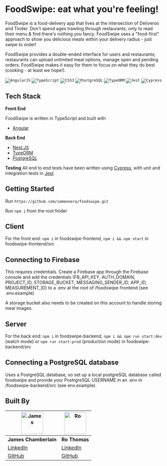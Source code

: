 # FoodSwipe: eat what you're feeling!

FoodSwipe is a food-delivery app that lives at the intersection of Deliveroo and Tinder. Don't spend ages trawling through restaurants, only to read their menu & find there's nothing you fancy. FoodSwipe uses a "food-first" approach to show you delicious meals within your delivery radius - just swipe to order! 

FoodSwipe provides a double-ended interface for users and restaurants; restaurants can upload unlimited meal options, manage open and pending orders. FoodSwipe makes it easy for them to focus on what they do best (cooking - at least we hope!). 

<code><img alt="AngularJS" src="https://img.shields.io/badge/-AngularJS-E23237?logo=typescript&logoColor=white&style=for-the-badge"></code>
<code><img alt="TypeScript" src="https://img.shields.io/badge/-TypeScript-3178C6?logo=typescript&logoColor=white&style=for-the-badge"></code>
<code><img alt="CSS3" src="https://img.shields.io/badge/-CSS3-1572B6?logo=css3&logoColor=white&style=for-the-badge"></code>
<code><img alt="PostgreSQL" src="https://img.shields.io/badge/-PostgreSQL-336791?logo=postgresql&logoColor=white&style=for-the-badge"></code>
<code><img alt="TypeORM" src="https://img.shields.io/badge/-TypeORM-E83524?logoColor=white&style=for-the-badge"></code>
<code><img alt="Jest" src="https://img.shields.io/badge/-Jest-C21325?logo=jest&logoColor=white&style=for-the-badge"></code>
<code><img alt="Cypress" src="https://img.shields.io/badge/-Cypress-17202C?logo=cypress&logoColor=white&style=for-the-badge"></code>



## Tech Stack

**Front End** 

FoodSwipe is written in TypeScript and built with 

* [Angular](https://http://angular.io/)

**Back End**
* [Nest.JS](https://nestjs.com/)
* [TypeORM](https://typeorm.io/#/)
* [PostgreSQL](https://www.postgresql.org/)


**Testing** 
All end to end tests have been written using [Cypress](https://www.cypress.io/), with unit and integration tests in [Jest](https://jestjs.io/). 

## Getting Started 

Run `https://github.com/someonera/foodswipe.git`

Run `npm i` from the root folder

## Client 
For the front end: `npm i` in foodswipe-frontend, `npm i && npm start` in foodswipe-frontend/src

## Connecting to Firebase

This requires credentials. Create a Firebase app through the Firebase console and add the credentials (FB_API_KEY, AUTH_DOMAIN, PROJECT_ID, STORAGE_BUCKET, MESSAGING_SENDER_ID, APP_ID, MEASUREMENT_ID) to a .env at the root of /foodswipe-frontend (see .env.example)

A storage bucket also needs to be created on this account to handle storing meal images.

## Server
For the back end:  `npm i` in foodswipe-backend, `npm i && npm run start:dev` (watch mode) or `npm run start:prod` (production mode) in foodswipe-backend/src


## Connecting a PostgreSQL database

Uses a PostgreSQL database, so set up a local postgreSQL database called foodswipe and provide your PostrgreSQL USERNAME in an .env in /foodswipe-backend/src (see env.example).



## Built By
| <img src="https://avatars.githubusercontent.com/u/74981447?v=4" width="70" alt="James"/> | <img src="https://avatars.githubusercontent.com/u/74319526?v=4" width="70" alt="Ro" />
--- | --- 
**James Chamberlain** | **Ro Thomas** 
[LinkedIn](https://www.linkedin.com/in/chambermade/) | [LinkedIn](https://www.linkedin.com/in/romthomas/) 
[GitHub](https://github.com/jachamberlain86) | [GitHub](https://github.com/someonera)
